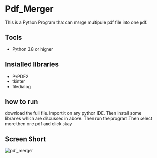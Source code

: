 # Pdf_Merger

This is a Python Program that can marge multipule pdf file into one pdf.

## Tools
- Python 3.8 or higher

## Installed libraries
- PyPDF2
- tkinter
- filedialog

## how to run
download the full file. Import it on any python IDE. Then install some libraries which are discussed in above. Then run the program.Then select more then one pdf and click okay


## Screen Short
![pdf_merger](https://github.com/taybulislam7/Pdf_Merger/assets/71148170/db3c7e4e-569d-4539-9caf-3a9300e3aeca)
